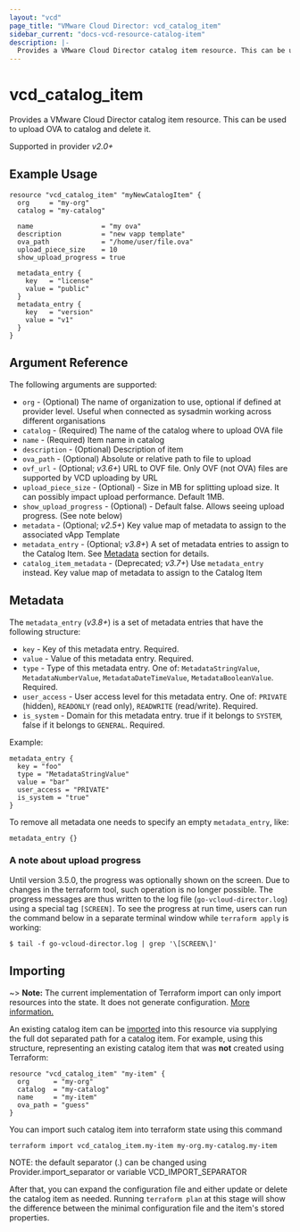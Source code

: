 ```yaml
---
layout: "vcd"
page_title: "VMware Cloud Director: vcd_catalog_item"
sidebar_current: "docs-vcd-resource-catalog-item"
description: |-
  Provides a VMware Cloud Director catalog item resource. This can be used to upload and delete OVA file inside a catalog.
---
```


# vcd\_catalog\_item

Provides a VMware Cloud Director catalog item resource. This can be used to upload OVA to catalog and delete it.

Supported in provider *v2.0+*

## Example Usage

```hcl
resource "vcd_catalog_item" "myNewCatalogItem" {
  org     = "my-org"
  catalog = "my-catalog"

  name                 = "my ova"
  description          = "new vapp template"
  ova_path             = "/home/user/file.ova"
  upload_piece_size    = 10
  show_upload_progress = true

  metadata_entry {
    key   = "license"
    value = "public"
  }
  metadata_entry {
    key   = "version"
    value = "v1"
  }
}
```

## Argument Reference

The following arguments are supported:

* `org` - (Optional) The name of organization to use, optional if defined at provider level. Useful when connected as sysadmin working across different organisations
* `catalog` - (Required) The name of the catalog where to upload OVA file
* `name` - (Required) Item name in catalog
* `description` - (Optional) Description of item
* `ova_path` - (Optional) Absolute or relative path to file to upload
* `ovf_url` - (Optional; *v3.6+*) URL to OVF file. Only OVF (not OVA) files are supported by VCD uploading by URL
* `upload_piece_size` - (Optional) - Size in MB for splitting upload size. It can possibly impact upload performance. Default 1MB.
* `show_upload_progress` - (Optional) - Default false. Allows seeing upload progress. (See note below)
* `metadata` - (Optional; *v2.5+*) Key value map of metadata to assign to the associated vApp Template
* `metadata_entry` - (Optional; *v3.8+*) A set of metadata entries to assign to the Catalog Item. See [Metadata](#metadata) section for details.
* `catalog_item_metadata` - (Deprecated; *v3.7+*) Use `metadata_entry` instead.  Key value map of metadata to assign to the Catalog Item

<a id="metadata"></a>
## Metadata

The `metadata_entry` (*v3.8+*) is a set of metadata entries that have the following structure:

* `key` - Key of this metadata entry. Required.
* `value` - Value of this metadata entry. Required.
* `type` - Type of this metadata entry. One of: `MetadataStringValue`, `MetadataNumberValue`, `MetadataDateTimeValue`, `MetadataBooleanValue`. Required.
* `user_access` - User access level for this metadata entry. One of: `PRIVATE` (hidden), `READONLY` (read only), `READWRITE` (read/write). Required.
* `is_system` - Domain for this metadata entry. true if it belongs to `SYSTEM`, false if it belongs to `GENERAL`. Required.

Example:

```hcl
metadata_entry {
  key = "foo"
  type = "MetadataStringValue"
  value = "bar"
  user_access = "PRIVATE"
  is_system = "true"
}
```

To remove all metadata one needs to specify an empty `metadata_entry`, like:

```hcl
metadata_entry {}
```

### A note about upload progress

Until version 3.5.0, the progress was optionally shown on the screen. Due to changes in the terraform tool, such operation
is no longer possible. The progress messages are thus written to the log file (`go-vcloud-director.log`) using a special
tag `[SCREEN]`. To see the progress at run time, users can run the command below in a separate terminal window while 
`terraform apply` is working:

```
$ tail -f go-vcloud-director.log | grep '\[SCREEN\]'
```

## Importing

~> **Note:** The current implementation of Terraform import can only import resources into the state. It does not generate
configuration. [More information.][docs-import]

An existing catalog item can be [imported][docs-import] into this resource via supplying the full dot separated path for a
catalog item. For example, using this structure, representing an existing catalog item that was **not** created using Terraform:

```hcl
resource "vcd_catalog_item" "my-item" {
  org      = "my-org"
  catalog  = "my-catalog"
  name     = "my-item"
  ova_path = "guess"
}
```

You can import such catalog item into terraform state using this command

```
terraform import vcd_catalog_item.my-item my-org.my-catalog.my-item
```

NOTE: the default separator (.) can be changed using Provider.import_separator or variable VCD_IMPORT_SEPARATOR

[docs-import]:https://www.terraform.io/docs/import/

After that, you can expand the configuration file and either update or delete the catalog item as needed. Running `terraform plan`
at this stage will show the difference between the minimal configuration file and the item's stored properties.
